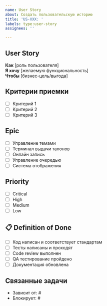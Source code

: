 ```yaml
---
name: User Story
about: Создать пользовательскую историю
title: 'US-XXX: '
labels: type:user-story
assignees: ''

---
```


## User Story
**Как** [роль пользователя]  
**Я хочу** [желаемую функциональность]  
**Чтобы** [бизнес-цель/выгода]

## Критерии приемки
- [ ] Критерий 1
- [ ] Критерий 2  
- [ ] Критерий 3

## Epic
- [ ] Управление темами
- [ ] Терминал выдачи талонов
- [ ] Онлайн запись
- [ ] Управление очередью
- [ ] Система отображения

## Priority
- [ ] Critical
- [ ] High
- [ ] Medium
- [ ] Low

## 📋 Definition of Done
- [ ] Код написан и соответствует стандартам
- [ ] Тесты написаны и проходят
- [ ] Code review выполнен
- [ ] QA тестирование пройдено
- [ ] Документация обновлена

## Связанные задачи
- Зависит от: #
- Блокирует: #
